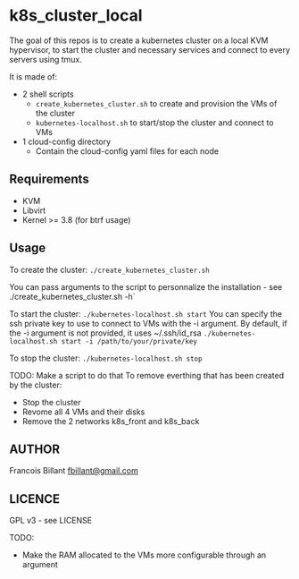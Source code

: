 k8s_cluster_local
=================
The goal of this repos is to create a kubernetes cluster on a local KVM hypervisor, to start the cluster and necessary services and connect to every servers using tmux.

It is made of:
- 2 shell scripts
	* `create_kubernetes_cluster.sh` to create and provision the VMs of the cluster
	* `kubernetes-localhost.sh` to start/stop the cluster and connect to VMs
- 1 cloud-config directory
	* Contain the cloud-config yaml files for each node

Requirements
------------
- KVM
- Libvirt
- Kernel >= 3.8 (for btrf usage)

Usage
-----
To create the cluster:
`./create_kubernetes_cluster.sh`

You can pass arguments to the script to personnalize the installation - see ./create_kubernetes_cluster.sh -h`

To start the cluster:
`./kubernetes-localhost.sh start`
You can specify the ssh private key to use to connect to VMs with the -i argument. By default, if the -i argument is not provided, it uses ~/.ssh/id_rsa
`./kubernetes-localhost.sh start -i /path/to/your/private/key`

To stop the cluster:
`./kubernetes-localhost.sh stop`

TODO: Make a script to do that
To remove everthing that has been created by the cluster:
- Stop the cluster
- Revome all 4 VMs and their disks
- Remove the 2 networks k8s_front and k8s_back

AUTHOR
------
  Francois Billant <fbillant@gmail.com>

LICENCE
-------
  GPL v3 - see LICENSE


TODO:
- Make the RAM allocated to the VMs more configurable through an argument

